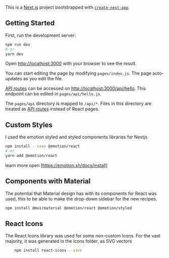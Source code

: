 This is a [Next.js](https://nextjs.org/) project bootstrapped with [`create-next-app`](https://github.com/vercel/next.js/tree/canary/packages/create-next-app).

## Getting Started

First, run the development server:

```bash
npm run dev
# or
yarn dev
```

Open [http://localhost:3000](http://localhost:3000) with your browser to see the result.

You can start editing the page by modifying `pages/index.js`. The page auto-updates as you edit the file.

[API routes](https://nextjs.org/docs/api-routes/introduction) can be accessed on [http://localhost:3000/api/hello](http://localhost:3000/api/hello). This endpoint can be edited in `pages/api/hello.js`.

The `pages/api` directory is mapped to `/api/*`. Files in this directory are treated as [API routes](https://nextjs.org/docs/api-routes/introduction) instead of React pages.

## Custom Styles

I used the emotion styled and styled components libraries for Nextjs

```bash
npm install --save @emotion/react
# or
yarn add @emotion/react
```

learn more open [https://emotion.sh/docs/install]

## Components with Material

The potential that Material design has with its components for React was used, this to be able to make the drop-down sidebar for the new recipes.

```bash
npm install @mui/material @emotion/react @emotion/styled

```

## React Icons

The React Icons library was used for some non-custom Icons. For the vast majority, it was generated in the icons folder, as SVG vectors

``` bash
    npm install react-icons --save
```
